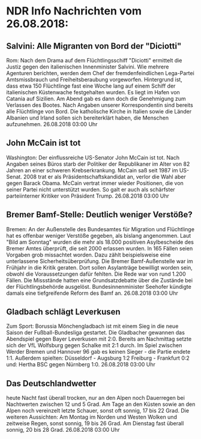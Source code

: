 # NDR Info Nachrichten vom 26.08.2018:


## Salvini: Alle Migranten von Bord der "Diciotti"
Rom: Nach dem Drama auf dem Flüchtlingsschiff "Diciotti" ermittelt die Justiz gegen den italienischen Innenminister Salvini. Wie mehrere Agenturen berichten, werden dem Chef der fremdenfeindlichen Lega-Partei Amtsmissbrauch und Freiheitsberaubung vorgeworfen. Hintergrund ist, dass etwa 150 Flüchtlinge fast eine Woche lang auf einem Schiff der italienischen Küstenwache festgehalten wurden. Es liegt im Hafen von Catania auf Sizilien. Am Abend gab es dann doch die Genehmigung zum Verlassen des Bootes. Nach Angaben unserer Korrespondentin sind bereits alle Flüchtlinge von Bord. Die katholische Kirche in Italien sowie die Länder Albanien und Irland sollen sich bereiterklärt haben, die Menschen aufzunehmen. 26.08.2018 03:00 Uhr 

## John McCain ist tot
Washington:	Der einflussreiche US-Senator John McCain ist tot. Nach Angaben seines Büros starb der Politiker der Republikaner im Alter von 82 Jahren an einer schweren Krebserkrankung. McCain saß seit 1987 im US-Senat. 2008 trat er als Präsidentschaftskandidat an, verlor die Wahl aber gegen Barack Obama. McCain vertrat immer wieder Positionen, die von seiner Partei nicht unterstützt wurden. So galt er auch als schärfster parteiinterner Kritiker von Präsident Trump. 26.08.2018 03:00 Uhr 

## Bremer Bamf-Stelle: Deutlich weniger Verstöße?
Bremen: An der Außenstelle des Bundesamtes für Migration und Flüchtlinge hat es offenbar weniger Verstöße gegeben, als bislang angenommen. Laut "Bild am Sonntag" wurden die mehr als 18.000 positiven Asylbescheide des Bremer Amtes überprüft, die seit 2000 erlassen wurden. In 165 Fällen seien Vorgaben grob missachtet worden. Dazu zählt beispielsweise eine unterlassene Sicherheitsüberprüfung. Die Bremer Bamf-Außenstelle war im Frühjahr in die Kritik geraten. Dort sollen Asylanträge bewilligt worden sein, obwohl die Voraussetzungen dafür fehlten. Die Rede war von rund 1.200 Fällen. Die Missstände hatten eine Grundsatzdebatte über die Zustände bei der Flüchtlingsbehörde ausgelöst. Bundesinnenminister Seehofer kündigte damals eine tiefgreifende Reform des Bamf an. 26.08.2018 03:00 Uhr 

## Gladbach schlägt Leverkusen
Zum Sport:	Borussia Mönchengladbach ist mit einem Sieg in die neue Saison der Fußball-Bundesliga gestartet. Die Gladbacher gewannen das Abendspiel gegen Bayer Leverkusen mit 2:0. Bereits am Nachmittag setzte sich der VfL Wolfsburg gegen Schalke mit 2:1 durch. Im Spiel zwischen Werder Bremen und Hannover 96 gab es keinen Sieger - die Partie endete 1:1. Außerdem spielten:
Düsseldorf - Augsburg 1:2
Freiburg - Frankfurt 0:2
und: Hertha BSC gegen Nürnberg 1:0. 26.08.2018 03:00 Uhr 

## Das Deutschlandwetter
heute Nacht fast überall trocken, nur an den Alpen noch Dauerregen bei Nachtwerten zwischen 12 und 5 Grad. Am Tage an den Küsten sowie an den Alpen noch vereinzelt letzte Schauer, sonst oft sonnig, 17 bis 22 Grad. Die weiteren Aussichten: Am Montag im Norden und Westen Wolken und zeitweise Regen, sonst sonnig, 19 bis 26 Grad. Am Dienstag fast überall sonnig, 20 bis 28 Grad. 26.08.2018 03:00 Uhr 

